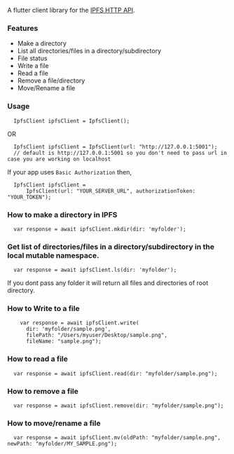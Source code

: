 <!-- 
This README describes the package. If you publish this package to pub.dev,
this README's contents appear on the landing page for your package.

For information about how to write a good package README, see the guide for
[writing package pages](https://dart.dev/guides/libraries/writing-package-pages). 

For general information about developing packages, see the Dart guide for
[creating packages](https://dart.dev/guides/libraries/create-library-packages)
and the Flutter guide for
[developing packages and plugins](https://flutter.dev/developing-packages). 
-->

A flutter client library for the [IPFS HTTP API](https://docs.ipfs.io/reference/http/api/).

### Features

* Make a directory
* List all directories/files in a directory/subdirectory
* File status
* Write a file
* Read a file
* Remove a file/directory
* Move/Rename a file

### Usage
```
  IpfsClient ipfsClient = IpfsClient();
```
OR 
```
  IpfsClient ipfsClient = IpfsClient(url: "http://127.0.0.1:5001"); 
  // default is http://127.0.0.1:5001 so you don't need to pass url in case you are working on localhost
```

If your app uses `Basic Authorization` then,
```
  IpfsClient ipfsClient =
      IpfsClient(url: "YOUR_SERVER_URL", authorizationToken: "YOUR_TOKEN");
```
### How to make a directory in IPFS
```
  var response = await ipfsClient.mkdir(dir: 'myfolder');
```

### Get list of directories/files in a directory/subdirectory in the local mutable namespace.
```
  var response = await ipfsClient.ls(dir: 'myfolder');
```
If you dont pass any folder it will return all files and directories of root directory.

### How to Write to a file
```
    var response = await ipfsClient.write(
      dir: 'myfolder/sample.png',
      filePath: "/Users/myuser/Desktop/sample.png",
      fileName: "sample.png");
```
### How to read a file
```
  var response = await ipfsClient.read(dir: "myfolder/sample.png");
```
### How to remove a file
```
  var response = await ipfsClient.remove(dir: "myfolder/sample.png");
```
### How to move/rename a file
```
  var response = await ipfsClient.mv(oldPath: "myfolder/sample.png", newPath: "myfolder/MY_SAMPLE.png");
```
